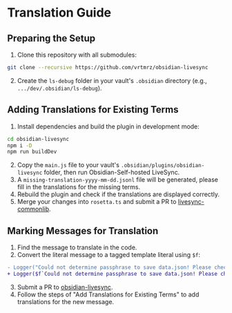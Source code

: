 # Translation Guide

## Preparing the Setup

1. Clone this repository with all submodules:
```sh
git clone --recursive https://github.com/vrtmrz/obsidian-livesync
```
2. Create the `ls-debug` folder in your vault's `.obsidian` directory (e.g., `.../dev/.obsidian/ls-debug`).

## Adding Translations for Existing Terms

1. Install dependencies and build the plugin in development mode:
```sh
cd obsidian-livesync
npm i -D
npm run buildDev
```
2. Copy the `main.js` file to your vault's `.obsidian/plugins/obsidian-livesync` folder, then run Obsidian-Self-hosted LiveSync.
3. A `missing-translation-yyyy-mm-dd.jsonl` file will be generated, please fill in the translations for the missing terms.
4. Rebuild the plugin and check if the translations are displayed correctly.
5. Merge your changes into `rosetta.ts` and submit a PR to [livesync-commonlib](https://github.com/vrtmrz/livesync-commonlib).

## Marking Messages for Translation

1. Find the message to translate in the code.
2. Convert the literal message to a tagged template literal using `$f`:
```diff
- Logger("Could not determine passphrase to save data.json! Please check your configuration.", LOG_LEVEL_URGENT);
+ Logger($f`Could not determine passphrase to save data.json! Please check your configuration.`, LOG_LEVEL_URGENT);
```
3. Submit a PR to [obsidian-livesync](https://github.com/vrtmrz/obsidian-livesync).
4. Follow the steps of "Add Translations for Existing Terms" to add translations for the new message.